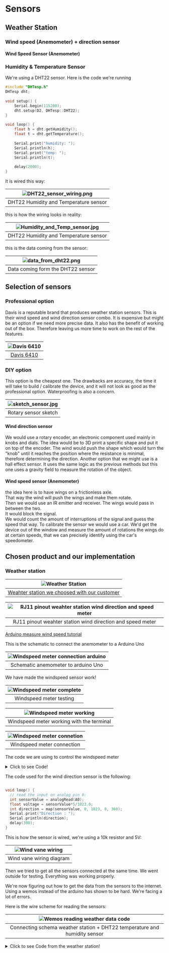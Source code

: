 # Sensors

## Weather Station

### Wind speed (Anemometer) + direction sensor

#### Wind Speed Sensor (Anemometer)

### Humidity & Temperature Sensor

We're using a DHT22 sensor.
Here is the code we're running

```cpp
#include "DHTesp.h"
DHTesp dht;
 
void setup() {
    Serial.begin(115200);
    dht.setup(D2, DHTesp::DHT22);
}
 
void loop() {
    float h = dht.getHumidity();
    float t = dht.getTemperature();
 
    Serial.print("humidity: ");
    Serial.println(h);
    Serial.print("temp: ");
    Serial.println(t);
 
    delay(2000);
}
```

It is wired this way:  

|![DHT22_sensor_wiring.png](../DHT22_sensor_wiring.png)|
| :-:|
|DHT22 Humidity and Temperature sensor|  

this is how the wiring looks in reality:  

|![Humidity_and_Temp_sensor.jpg](../Humidity_and_Temp_sensor.jpg)|
| :-:|
|DHT22 Humidity and Temperature sensor|  

this is the data coming from the sensor:  

|![data_from_dht22.png](../data_from_dht22.png)|
| :-:|
|Data coming form the DHT22 sensor|  

## Selection of sensors

### Professional option

Davis is a reputable brand that produces weather station sensors.
This is their wind speed and wind direction sensor combo. It is expensive but might be an option if we need more precise data.
It also has the benefit of working out of the box. Therefore leaving us more time to work on the rest of the features.

<center>

|![Davis 6410](../6410.jpg)|
| :-:|
|[Davis 6410](https://www.davis-europe.nl/product/davis-6410-anemometer-for-vantage-pro2-vantage-pro/)|

</center>

### DIY option

This option is the cheapest one. The drawbacks are accuracy, the time it will take to build / calibrate the device, and it will not look as good as the professional option. Waterproofing is also a concern.

<center>

|![sketch_sensor.jpg](../sketch_sensor.jpg)|
| :-:|
|Rotary sensor sketch|

</center>

#### Wind direction sensor

We would use a rotary encoder, an electronic component used mainly in knobs and dials. The idea would be
to 3D print a specific shape and put it on top of the encoder.
The wind would push the shape which would turn the "knob" until it reaches the position where
the resistance is minimal, therefore determining the direction.
Another option that we might use is a hall effect sensor. It uses the same logic as the previous methods
but this one uses a gravity field to measure the rotation of the object.

#### Wind speed sensor (Anemometer)

the idea here is to have wings on a frictionless axle.  
That way the wind will push the wings and make them rotate.  
Then we would use an IR emitter and receiver. The wings would pass in between the two.  
It would block the  signal.  
We would count the amount of interruptions of the signal and guess the speed that way.
To calibrate the sensor we would use a car. We'd get the device out of the window and measure the amount of rotations the wings do at certain speeds, that we can precisely identify using the car's speedometer.

## Chosen product and our implementation

### Weather station

|![Weather Station](../weather_station_we_choosed_with_customer.png)|
| :-:|
|[Weahter station we choosed with our customer](https://www.robotshop.com/nl/nl/sparkfun-weermeterset.html)|

| ![RJ11 pinout weahter station wind direction and speed meter](../Weather_station_connector_rj11.jpg)|
| :-------------------------------------------------------: |
|RJ11 pinout weahter station wind direction and speed meter|

[Arduino measure wind speed tutorial](https://www.aeq-web.com/arduino-anemometer-wind-sensor/?lang=en)

This is the schematic to connect the anemometer to a Arduino Uno

| ![Windspeed meter connection arduino](../Anemometer_connection_arduino.png) |
| :----------------------------------------------------------------------: |
|                   Schematic anemometer to arduino Uno                    |

We have made the windspeed sensor work!

| ![Windspeed meter complete](../IMG_20220518_121711.jpg) |
| :--------------------------------------------------: |
|               Windspeed meter testing                |

| ![Windspeed meter working](../IMG_20220518_121700.jpg) |
| :-------------------------------------------------: |
|      Windspeed meter working with the terminal      |

| ![Windspeed meter connetion](../IMG_20220518_121705.jpg) |
| :---------------------------------------------------: |
|              Windspeed meter connection               |

The code we are using to control the windspeed meter

<details>
  <summary>Click to see Code!</summary>

```cpp
const int RecordTime = 3; //Define Measuring Time (Seconds)
const int SensorPin = 3;  //Define Interrupt Pin (2 or 3 @ Arduino Uno)

int InterruptCounter;
float WindSpeed;

void setup()
{
  Serial.begin(9600);
}

void loop() {
  meassure();
  Serial.print("Wind Speed: ");
  Serial.print(WindSpeed);       //Speed in km/h
  Serial.print(" km/h - ");
  Serial.print(WindSpeed / 3.6); //Speed in m/s
  Serial.println(" m/s");
}

void meassure() {
  InterruptCounter = 0;
  attachInterrupt(digitalPinToInterrupt(SensorPin), countup, RISING);
  delay(1000 * RecordTime);
  detachInterrupt(digitalPinToInterrupt(SensorPin));
  WindSpeed = (float)InterruptCounter / (float)RecordTime * 2.4;
}

void countup() {
  InterruptCounter++;
}
```

</details>

The code used for the wind direction sensor is the following:

```cpp

void loop() {
  // read the input on analog pin 0:
  int sensorValue = analogRead(A0);
  float voltage = sensorValue*5/1023.0;
  int direction = map(sensorValue, 0, 1023, 0, 360);
  Serial.print("Direction : ");
  Serial.println(direction);
  delay(300); 
}

```

This is how the sensor is wired, we're using a 10k resistor and 5V:

| ![Wind vane wiring](../wind_vane_wiring.png) |
| :---------------------------------------: |
|         Wind vane wiring diagram          |

Then we tried to get all the sensors connected at the same time. We went outside for testing. Everything was working properly.

We're now figuring out how to get the data from the sensors to the internet. Using a wemos instead of the arduino has shown to be hard. We're facing a lot of errors.

Here is the wire scheme for reading the sensors:

|           ![Wemos reading weather data code](../Fritzing%20wemos.png)           |
|:-------------------------------------------------------------------------:|
| Connecting schema weather station + DHT22 temperature and humidity sensor |

<details>
  <summary>Click to see Code from the weather station!</summary>

```cpp
#include "DHT.h"
#include <PubSubClient.h>
#include <ESP8266WiFi.h>
#include <DNSServer.h>
#include <ESP8266WebServer.h>
#include <ESP8266HTTPClient.h>
#include <ArduinoJson.h>

#define INTERVAL 30                                                 // Intervall of sending in seconds
// DHT
#define DHTPIN 4                                                    // DHT pin
#define DHTTYPE DHT22
//info config
//weather sensors

const byte   interruptPin = D8; // Or other pins that support an interrupt
unsigned int Debounce_Timer, Current_Event_Time, Last_Event_Time, Event_Counter;
float        WindSpeed;

const byte windSpeedPin = D8;
const byte windDirPin = A0;
// Initialize DHT sensor.
DHT dht(DHTPIN, DHTTYPE);

int status = WL_IDLE_STATUS;
unsigned int windcnt = 0;
unsigned int raincnt = 0;
unsigned long lastSend;

const char* ssid = "Ziggo_ittdesk";
const char* password = "dekey2017";

void setup_wifi() {
  // Connect WiFi
  Serial.print("Connecting to ");
  Serial.println(ssid);
  WiFi.hostname("Name");
  WiFi.begin(ssid, password);
 
  while (WiFi.status() != WL_CONNECTED) {
    delay(500);
    Serial.print("-");
    Serial.flush();
  }
  Serial.println("");
  Serial.println("WiFi connected");
 
  // Print the IP address
  Serial.print("IP address: ");
  Serial.println(WiFi.localIP());
}

//////////////// SETUP //////////////////////////////////////////////
void setup() {
  Serial.begin(115200);
  // pin for Wind speed
  pinMode(windSpeedPin, INPUT_PULLUP);
  noInterrupts();
  attachInterrupt(digitalPinToInterrupt(windSpeedPin), cntWindSpeed, RISING);
  timer0_isr_init();                             // Initialise Timer-0
  timer0_attachInterrupt(Timer_ISR);             // Goto the Timer_ISR function when an interrupt occurs
  timer0_write(ESP.getCycleCount() + 80000000L);
  pinMode(windDirPin, INPUT);
  interrupts();

  dht.begin();
  setup_wifi();
  delay(10);

  // send device attributes

  // Prepare a JSON payload string
  //     String payload = "{";
  //     payload += "\"Device\":"; payload += device_model; payload += ",";
  //     payload += "\"Firmware\":"; payload += software_version; payload += ",";
  //     payload += "\"Sensors\":"; payload += "DHT22 - Wind Speed";
  //     payload += "}";

}

//////////////// LOOP //////////////////////////////////////////////
void loop() {
  getAndSendTemperatureAndHumidityData();
  delay(1000);
}

//////////////// Functions //////////////////////////////////////////

void setup_wifi() {
  // Connect WiFi
  Serial.print("Connecting to ");
  Serial.println(ssid);
  WiFi.hostname("Name");
  WiFi.begin(ssid, password);
 
  while (WiFi.status() != WL_CONNECTED) {
    delay(500);
    Serial.print("-");
    Serial.flush();
  }
  Serial.println("");
  Serial.println("WiFi connected");
 
  // Print the IP address
  Serial.print("IP address: ");
  Serial.println(WiFi.localIP());
}

void httpPOSTRequest(const char* serverName, char* httpRequestData){
  WiFiClient client;
  HTTPClient http;
  http.useHTTP10(true);
  http.begin(client, serverName);
    // Specify content-type header
  http.addHeader("Content-Type", "application/x-www-form-urlencoded");
  // Data to send with HTTP POST
  http.addHeader("Content-Type", "application/json");
  int httpResponseCode = http.POST(httpRequestData);
  //int httpResponseCode = http.POST("{\"api_key\":\"tPmAT5Ab3j7F9\",\"sensor\":\"BME280\",\"value1\":\"24.25\",\"value2\":\"49.54\",\"value3\":\"1005.14\"}");
  
  Serial.print("HTTP Response code: ");
  Serial.println(httpResponseCode);
  http.end();
}

void getAndSendTemperatureAndHumidityData()
{
  Serial.println("Collecting Weather data.");

  // Reading temperature or humidity takes about 250 milliseconds!
  float h = dht.readHumidity();
  // Read temperature as Celsius (the default)
  float t = dht.readTemperature();

  // Check if any reads failed and exit early (to try again).
  if (false) {
    Serial.println("Failed to read from DHT sensor!");
    delay(1000);
    lastSend = millis() - INTERVAL * 1000;
    return;
  }

  //Calculate Wind Speed (klicks/interval * 2,4 kmh)
  float ws = WindSpeed;
  windcnt = 0;
  //Calculate Rain
  float r = (raincnt / 2) * 0.2794;
  raincnt = 0;
  // get wind direction
  float dirpin = analogRead(windDirPin) * (3.3 / 1023.0);
  String wd = "other";

  if (dirpin > 2.60 &&  dirpin < 2.70 ) {
    wd = "N";
  }
  if (dirpin > 1.60 &&  dirpin < 1.70 ) {
    wd = "NE";
  }
  if (dirpin > 0.30 &&  dirpin < 0.40 ) {
    wd = "E";
  }
  if (dirpin > 0.60 &&  dirpin < 0.70 ) {
    wd = "SE";
  }
  if (dirpin > 0.96 &&  dirpin < 1.06 ) {
    wd = "S";
  }
  if (dirpin > 2.10 &&  dirpin < 2.20 ) {
    wd = "SW";
  }
  if (dirpin > 3.15 &&  dirpin < 3.25 ) {
    wd = "W";
  }
  if (dirpin > 2.95 &&  dirpin < 3.05 ) {
    wd = "NW";
  }

  Serial.print("Humidity: ");
  Serial.print(h);
  Serial.print(" %\t");
  Serial.print("Temperature: ");
  Serial.print(t);
  Serial.print(" *C ");
  Serial.print("Windspeed: ");
  Serial.print(ws);
  Serial.print(" km/h ");
  Serial.print("Wind Direction: ");
  Serial.print(wd);
  Serial.print(" ");
  Serial.print("Rain: ");
  Serial.print(r);
  Serial.print(" mm ");


  String temperature = String(t);
  String humidity = String(h);
  String windspeed = String(ws);
  String winddir = String(wd);
  String rain = String(r);

  // Just debug messages
  Serial.print( "Sending Data : [" );
  Serial.print( temperature ); Serial.print( "," );
  Serial.print( humidity ); Serial.print( "," );
  Serial.print( windspeed ); Serial.print( "," );
  Serial.print( winddir ); Serial.print( "," );
  Serial.print( rain );
  Serial.print( "]   -> " );

  // Prepare a JSON payload string
  String payload = "{recordedTime: 0999-12-31T23:00:00.000:00";

  payload += "\"temperature\":"; payload += temperature; payload += ",";
  payload += "\"humidity\":"; payload += humidity; payload += ",";
  payload += "\"windSpeed\":"; payload += windspeed; payload += ",";
  payload += "\"windDirection\":"; payload += winddir; payload += ",";
  payload += "}";

  // Send payload
  char attributes[100];
  payload.toCharArray( attributes, 100 );
  //  client.publish( "v1/devices/me/telemetry", attributes );
  //  Serial.println( attributes );
  httpPOSTRequest(localhost:808/TrackTimeRecord/measurement/1, attributes);
  lastSend = millis();
}



ICACHE_RAM_ATTR void  cntWindSpeed(void) {
  if (!(millis() - Debounce_Timer) < 5) {
    Debounce_Timer = millis();                                        // Set debouncer to prevent false triggering
    Event_Counter++;
  }
}
void Timer_ISR (void) {                                                       // Timer reached zero, now re-load it to repeat
  timer0_write(ESP.getCycleCount() + 80000000L);                              // Reset the timer, do this first for timing accuracy
  WindSpeed = Event_Counter * 2.5 / 2;
  Event_Counter = 0;
}


void cntRain() {
  raincnt++;
}
```

</details>
